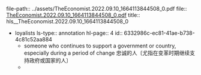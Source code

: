 file-path:: ../assets/TheEconomist.2022.09.10_1664113844508_0.pdf
file:: [TheEconomist.2022.09.10_1664113844508_0.pdf](../assets/TheEconomist.2022.09.10_1664113844508_0.pdf)
title:: hls__TheEconomist.2022.09.10_1664113844508_0

- loyalists 
  ls-type:: annotation
  hl-page:: 4
  id:: 6332986c-ec81-41ae-b738-4c81c52aa884
	- someone who continues to support a government or country, especially during a period of change 忠诚的人〔尤指在变革时期继续支持政府或国家的人〕
	-